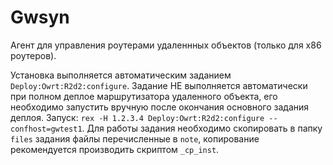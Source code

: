 # Gwsyn

Агент для управления роутерами удаленнных объектов (только для x86 роутеров).

Установка выполняется автоматическим заданием `Deploy:Owrt:R2d2:configure`.
Задание НЕ выполняется автоматически при полном деплое маршрутизатора удаленного объекта, его необходимо
запустить вручную после окончания основного задания деплоя.
Запуск: `rex -H 1.2.3.4 Deploy:Owrt:R2d2:configure --confhost=gwtest1`.
Для работы задания необходимо скопировать в папку `files` задания файлы перечисленные в `note`,
копирование рекомендуется производить скриптом `_cp_inst`.
